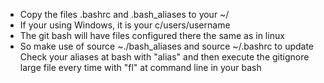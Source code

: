 - Copy the files .bashrc and .bash_aliases to your ~/
- If your using Windows, it is your c/users/username
- The git bash will have files configured there the same as in linux
- So make use of source ~./bash_aliases and source ~/.bashrc to update
Check your aliases at bash with "alias" and then execute the gitignore large file every time with "fl" at command line in your bash
